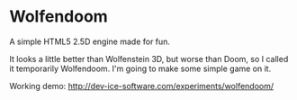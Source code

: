 Wolfendoom
==========

A simple HTML5 2.5D engine made for fun.

It looks a little better than Wolfenstein 3D, but worse than Doom, so I called it temporarily Wolfendoom. I'm going to make some simple game on it.

Working demo: http://dev-ice-software.com/experiments/wolfendoom/

